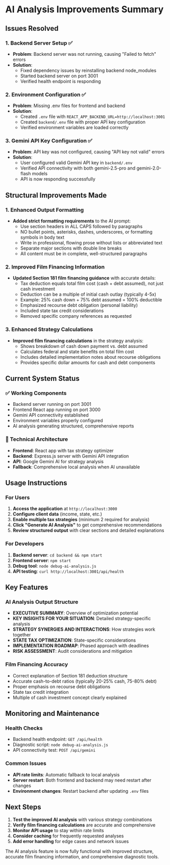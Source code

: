 # AI Analysis Improvements Summary

## Issues Resolved

### 1. Backend Server Setup ✅
- **Problem**: Backend server was not running, causing "Failed to fetch" errors
- **Solution**: 
  - Fixed dependency issues by reinstalling backend node_modules
  - Started backend server on port 3001
  - Verified health endpoint is responding

### 2. Environment Configuration ✅
- **Problem**: Missing .env files for frontend and backend
- **Solution**:
  - Created `.env` file with `REACT_APP_BACKEND_URL=http://localhost:3001`
  - Created `backend/.env` file with proper API key configuration
  - Verified environment variables are loaded correctly

### 3. Gemini API Key Configuration ✅
- **Problem**: API key was not configured, causing "API key not valid" errors
- **Solution**:
  - User configured valid Gemini API key in `backend/.env`
  - Verified API connectivity with both gemini-2.5-pro and gemini-2.0-flash models
  - API is now responding successfully

## Structural Improvements Made

### 1. Enhanced Output Formatting
- **Added strict formatting requirements** to the AI prompt:
  - Use section headers in ALL CAPS followed by paragraphs
  - NO bullet points, asterisks, dashes, underscores, or formatting symbols in body text
  - Write in professional, flowing prose without lists or abbreviated text
  - Separate major sections with double line breaks
  - All content must be in complete, well-structured paragraphs

### 2. Improved Film Financing Information
- **Updated Section 181 film financing guidance** with accurate details:
  - Tax deduction equals total film cost (cash + debt assumed), not just cash investment
  - Deduction can be a multiple of initial cash outlay (typically 4-5x)
  - Example: 25% cash down + 75% debt assumed = 100% deductible
  - Emphasized recourse debt obligation (personal liability)
  - Included state tax credit considerations
  - Removed specific company references as requested

### 3. Enhanced Strategy Calculations
- **Improved film financing calculations** in the strategy analysis:
  - Shows breakdown of cash down payment vs. debt assumed
  - Calculates federal and state benefits on total film cost
  - Includes detailed implementation notes about recourse obligations
  - Provides specific dollar amounts for cash and debt components

## Current System Status

### ✅ Working Components
- Backend server running on port 3001
- Frontend React app running on port 3000
- Gemini API connectivity established
- Environment variables properly configured
- AI analysis generating structured, comprehensive reports

### 🔧 Technical Architecture
- **Frontend**: React app with tax strategy optimizer
- **Backend**: Express.js server with Gemini API integration
- **API**: Google Gemini AI for strategy analysis
- **Fallback**: Comprehensive local analysis when AI unavailable

## Usage Instructions

### For Users
1. **Access the application** at `http://localhost:3000`
2. **Configure client data** (income, state, etc.)
3. **Enable multiple tax strategies** (minimum 2 required for analysis)
4. **Click "Generate AI Analysis"** to get comprehensive recommendations
5. **Review structured output** with clear sections and detailed explanations

### For Developers
1. **Backend server**: `cd backend && npm start`
2. **Frontend server**: `npm start`
3. **Debug tool**: `node debug-ai-analysis.js`
4. **API testing**: `curl http://localhost:3001/api/health`

## Key Features

### AI Analysis Output Structure
- **EXECUTIVE SUMMARY**: Overview of optimization potential
- **KEY INSIGHTS FOR YOUR SITUATION**: Detailed strategy-specific analysis
- **STRATEGY SYNERGIES AND INTERACTIONS**: How strategies work together
- **STATE TAX OPTIMIZATION**: State-specific considerations
- **IMPLEMENTATION ROADMAP**: Phased approach with deadlines
- **RISK ASSESSMENT**: Audit considerations and mitigation

### Film Financing Accuracy
- Correct explanation of Section 181 deduction structure
- Accurate cash-to-debt ratios (typically 20-25% cash, 75-80% debt)
- Proper emphasis on recourse debt obligations
- State tax credit integration
- Multiple of cash investment concept clearly explained

## Monitoring and Maintenance

### Health Checks
- Backend health endpoint: `GET /api/health`
- Diagnostic script: `node debug-ai-analysis.js`
- API connectivity test: `POST /api/gemini`

### Common Issues
- **API rate limits**: Automatic fallback to local analysis
- **Server restart**: Both frontend and backend may need restart after changes
- **Environment changes**: Restart backend after updating `.env` files

## Next Steps

1. **Test the improved AI analysis** with various strategy combinations
2. **Verify film financing calculations** are accurate and comprehensive
3. **Monitor API usage** to stay within rate limits
4. **Consider caching** for frequently requested analyses
5. **Add error handling** for edge cases and network issues

The AI analysis feature is now fully functional with improved structure, accurate film financing information, and comprehensive diagnostic tools.